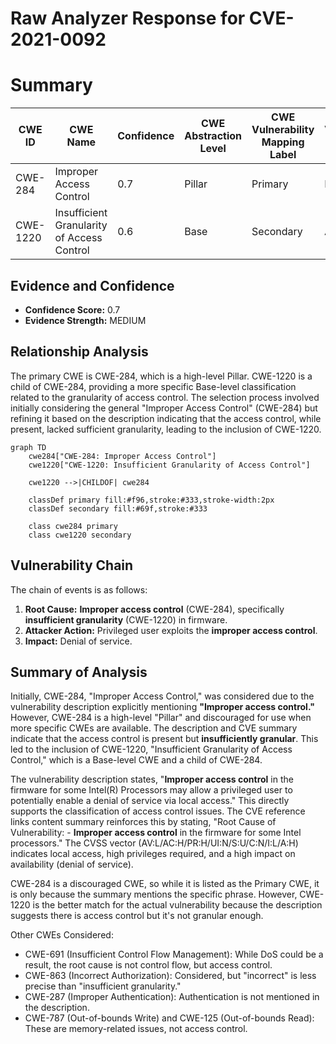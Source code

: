 # Raw Analyzer Response for CVE-2021-0092

# Summary
| CWE ID | CWE Name | Confidence | CWE Abstraction Level | CWE Vulnerability Mapping Label | CWE-Vulnerability Mapping Notes |
|---|---|---|---|---|---|
| CWE-284 | Improper Access Control | 0.7 | Pillar | Primary | Discouraged |
| CWE-1220 | Insufficient Granularity of Access Control | 0.6 | Base | Secondary | Allowed |

## Evidence and Confidence

*   **Confidence Score:** 0.7
*   **Evidence Strength:** MEDIUM

## Relationship Analysis
The primary CWE is CWE-284, which is a high-level Pillar. CWE-1220 is a child of CWE-284, providing a more specific Base-level classification related to the granularity of access control. The selection process involved initially considering the general "Improper Access Control" (CWE-284) but refining it based on the description indicating that the access control, while present, lacked sufficient granularity, leading to the inclusion of CWE-1220.

```mermaid
graph TD
    cwe284["CWE-284: Improper Access Control"]
    cwe1220["CWE-1220: Insufficient Granularity of Access Control"]
    
    cwe1220 -->|CHILDOF| cwe284
    
    classDef primary fill:#f96,stroke:#333,stroke-width:2px
    classDef secondary fill:#69f,stroke:#333
    
    class cwe284 primary
    class cwe1220 secondary
```

## Vulnerability Chain
The chain of events is as follows:
1.  **Root Cause:** **Improper access control** (CWE-284), specifically **insufficient granularity** (CWE-1220) in firmware.
2.  **Attacker Action:** Privileged user exploits the **improper access control**.
3.  **Impact:** Denial of service.

## Summary of Analysis
Initially, CWE-284, "Improper Access Control," was considered due to the vulnerability description explicitly mentioning **"Improper access control."** However, CWE-284 is a high-level "Pillar" and discouraged for use when more specific CWEs are available. The description and CVE summary indicate that the access control is present but **insufficiently granular**. This led to the inclusion of CWE-1220, "Insufficient Granularity of Access Control," which is a Base-level CWE and a child of CWE-284.

The vulnerability description states, "**Improper access control** in the firmware for some Intel(R) Processors may allow a privileged user to potentially enable a denial of service via local access." This directly supports the classification of access control issues. The CVE reference links content summary reinforces this by stating, "Root Cause of Vulnerability: - **Improper access control** in the firmware for some Intel processors." The CVSS vector (AV:L/AC:H/PR:H/UI:N/S:U/C:N/I:L/A:H) indicates local access, high privileges required, and a high impact on availability (denial of service).

CWE-284 is a discouraged CWE, so while it is listed as the Primary CWE, it is only because the summary mentions the specific phrase. However, CWE-1220 is the better match for the actual vulnerability because the description suggests there is access control but it's not granular enough.

Other CWEs Considered:

*   CWE-691 (Insufficient Control Flow Management): While DoS could be a result, the root cause is not control flow, but access control.
*   CWE-863 (Incorrect Authorization): Considered, but "incorrect" is less precise than "insufficient granularity."
*   CWE-287 (Improper Authentication): Authentication is not mentioned in the description.
*   CWE-787 (Out-of-bounds Write) and CWE-125 (Out-of-bounds Read): These are memory-related issues, not access control.